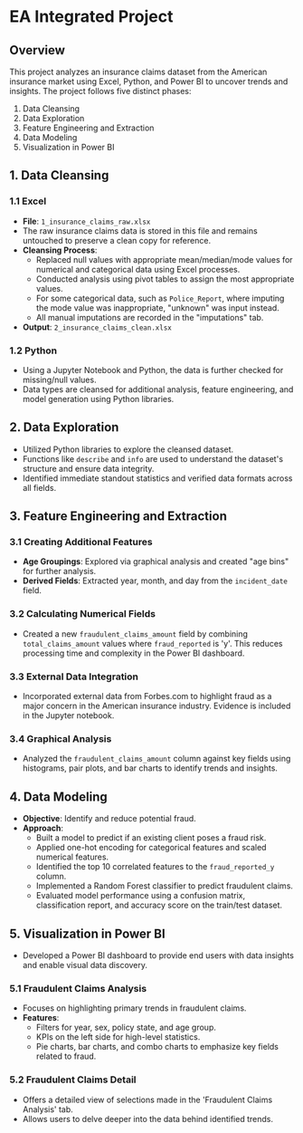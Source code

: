 # EA Integrated Project

## Overview

This project analyzes an insurance claims dataset from the American insurance market using Excel, Python, and Power BI to uncover trends and insights. The project follows five distinct phases:

1. Data Cleansing
2. Data Exploration
3. Feature Engineering and Extraction
4. Data Modeling
5. Visualization in Power BI

## 1. Data Cleansing

### 1.1 Excel

- **File**: `1_insurance_claims_raw.xlsx`
- The raw insurance claims data is stored in this file and remains untouched to preserve a clean copy for reference.
- **Cleansing Process**:
  - Replaced null values with appropriate mean/median/mode values for numerical and categorical data using Excel processes.
  - Conducted analysis using pivot tables to assign the most appropriate values.
  - For some categorical data, such as `Police_Report`, where imputing the mode value was inappropriate, "unknown" was input instead.
  - All manual imputations are recorded in the "imputations" tab.
- **Output**: `2_insurance_claims_clean.xlsx`

### 1.2 Python

- Using a Jupyter Notebook and Python, the data is further checked for missing/null values.
- Data types are cleansed for additional analysis, feature engineering, and model generation using Python libraries.

## 2. Data Exploration

- Utilized Python libraries to explore the cleansed dataset.
- Functions like `describe` and `info` are used to understand the dataset's structure and ensure data integrity.
- Identified immediate standout statistics and verified data formats across all fields.

## 3. Feature Engineering and Extraction

### 3.1 Creating Additional Features

- **Age Groupings**: Explored via graphical analysis and created "age bins" for further analysis.
- **Derived Fields**: Extracted year, month, and day from the `incident_date` field.

### 3.2 Calculating Numerical Fields

- Created a new `fraudulent_claims_amount` field by combining `total_claims_amount` values where `fraud_reported` is 'y'. This reduces processing time and complexity in the Power BI dashboard.

### 3.3 External Data Integration

- Incorporated external data from Forbes.com to highlight fraud as a major concern in the American insurance industry. Evidence is included in the Jupyter notebook.

### 3.4 Graphical Analysis

- Analyzed the `fraudulent_claims_amount` column against key fields using histograms, pair plots, and bar charts to identify trends and insights.

## 4. Data Modeling

- **Objective**: Identify and reduce potential fraud.
- **Approach**:
  - Built a model to predict if an existing client poses a fraud risk.
  - Applied one-hot encoding for categorical features and scaled numerical features.
  - Identified the top 10 correlated features to the `fraud_reported_y` column.
  - Implemented a Random Forest classifier to predict fraudulent claims.
  - Evaluated model performance using a confusion matrix, classification report, and accuracy score on the train/test dataset.

## 5. Visualization in Power BI

- Developed a Power BI dashboard to provide end users with data insights and enable visual data discovery.

### 5.1 Fraudulent Claims Analysis

- Focuses on highlighting primary trends in fraudulent claims.
- **Features**:
  - Filters for year, sex, policy state, and age group.
  - KPIs on the left side for high-level statistics.
  - Pie charts, bar charts, and combo charts to emphasize key fields related to fraud.

### 5.2 Fraudulent Claims Detail

- Offers a detailed view of selections made in the 'Fraudulent Claims Analysis' tab.
- Allows users to delve deeper into the data behind identified trends.
